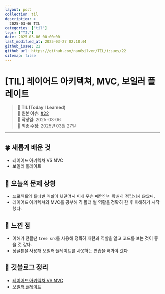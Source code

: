 ```yaml
---
layout: post
collection: til
description: >
  2025-03-06 TIL
categories: ["til"]
tags: ["TIL"]
date: 2025-03-06 00:00:00
last_modified_at: 2025-03-27 02:18:44
github_issue: 22
github_url: https://github.com/nan0silver/TIL/issues/22
sitemap: false
---
```


# [TIL] 레이어드 아키텍쳐, MVC, 보일러 플레이트

> 📝 **TIL (Today I Learned)**  
> 🔗 **원본 이슈**: [#22](https://github.com/nan0silver/TIL/issues/22)  
> 📅 **작성일**: 2025-03-06  
> 🔄 **최종 수정**: 2025년 03월 27일

---


## 🍀 새롭게 배운 것
- 레이어드 아키텍쳐 VS MVC
- 보일러 플레이트
   

## 🍎 오늘의 문제 상황 
- 프로젝트의 폴더별 역할이 헷갈려서 이게 무슨 패턴인지 확실히 정립되지 않았다. 
- 레이어드 아키텍쳐와 MVC를 공부해 각 폴더 벌 역활을 정확히 한 후 이해하기 시작했다.

## 🦄 느낀 점
- 이해가 안될땐 `tree src`를 사용해 정확히 패턴과 역할을 알고 코드를 보는 것이 좋을 것 같다.
- 싱글톤을 사용해 보일러 플레이트를 사용하는 연습을 해봐야 겠다


## 🐬 깃블로그 정리
- [레이어드 아키텍쳐 VS MVC](https://nan0silver.github.io/miscellaneous/2025-03-17-layered-architecture/)
- [보일러 플레이트](https://nan0silver.github.io/miscellaneous/2025-03-06-boiler-plate/)